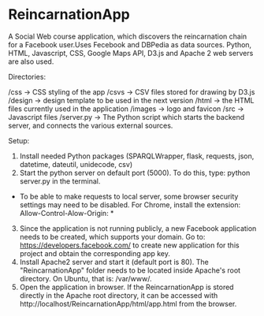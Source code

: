 ReincarnationApp
================

A Social Web course application, which discovers the reincarnation chain for a Facebook user.Uses Fecebook and DBPedia as data sources. Python, HTML, Javascript, CSS, Google Maps API, D3.js and Apache 2 web servers are also used.

Directories:

/css -> CSS styling of the app
/csvs -> CSV files stored for drawing by D3.js
/design -> design template to be used in the next version
/html -> the HTML files currently used in the application
/images -> logo and favicon
/src -> Javascript files
/server.py -> The Python script which starts the backend server, and connects the various external sources.

Setup:

1. Install needed Python packages (SPARQLWrapper, flask, requests, json, datetime, dateutil, unidecode, csv)
2. Start the python server on default port (5000). To do this, type:
        python server.py
in the terminal.
* To be able to make requests to local server, some browser security settings may need to be disabled. For Chrome, install the extension:
        Allow-Control-Alow-Origin: *
3. Since the application is not running publicly, a new Facebook application needs to be created, which supports your domain. Go to: https://developers.facebook.com/ to create new application for this project and obtain the corresponding app key.
4. Install Apache2 server and start it (default port is 80). The "ReincarnationApp" folder needs to be located inside Apache's root directory. On Ubuntu, that is: /var/www/. 
5. Open the application in browser. If the ReincarnationApp is stored directly in the Apache root directory, it can be accessed with http://localhost/ReincarnationApp/html/app.html from the browser.
